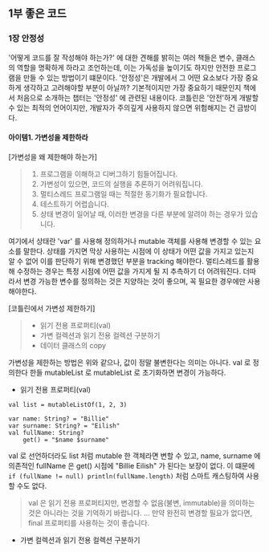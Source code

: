 ## 1부 좋은 코드
### 1장 안정성
'어떻게 코드를 잘 작성해야 하는가?' 에 대한 견해를 밝히는 여러 책들은 변수, 클래스의 역할을 명확하게 하라고 조언하는데, 이는 가독성을 높이기도 하지만 안전한 프로그램을 만들 수 있는 방법이기 떄문이다. '안정성'은 개발에서 그 어떤 요소보다 가장 중요하게 생각하고 고려해야할 부분이 아닐까? 기본적이지만 가장 중요하기 때문인지 책에서 처음으로 소개하는 챕터는 '안정성' 에 관련된 내용이다. 코틀린은 '안전'하게 개발할 수 있는 최적의 언어이지만, 개발자가 주의깊게 사용하지 않으면 위험해지는 건 금방이다.

#### 아이템1. 가변성을 제한하라
[가변성을 왜 제한해야 하는가]
> 1. 프로그램을 이해하고 디버그하기 힘들어집니다.
> 2. 가변성이 있으면, 코드의 실행을 추론하기 어려워집니다.
> 3. 멀티스레드 프로그램일 때는 적절한 동기화가 필요합니다.
> 4. 테스트하기 어렵습니다.
> 5. 상태 변경이 일어날 때, 이러한 변경을 다른 부분에 알려야 하는 경우가 있습니다.

 여기에서 상태란 'var' 를 사용해 정의하거나 mutable 객체를 사용해 변경할 수 있는 요소를 말한다. 상태를 가지면 막상 사용하는 시점에 이 상태가 어떤 값을 가지고 있는지 알 수 없어 이를 판단하기 위해 변경했던 부분을 tracking 해야한다. 멀티스레드를 활용해 수정하는 경우는 특정 시점에 어떤 값을 가지게 될 지 추측하기 더 어려워진다. 더따라서 변경 가능한 변수를 정의하는 것은 지양하는 것이 좋으며, 꼭 필요한 경우에만 사용해야한다.
 
[코틀린에서 가변성 제한하기]
> * 읽기 전용 프로퍼티(val)
> * 가변 컬렉션과 읽기 전용 컬렉션 구분하기
> * 데이터 클래스의 copy

가변성을 제한하는 방법은 위와 같으나, 값이 정말 불변한다는 의미는 아니다. val 로 정의한다 한들 mutableList 로 mutableList 로 초기화하면 변경이 가능하다.

* 읽기 전용 프로퍼티(val)
```
val list = mutableListOf(1, 2, 3)

var name: String? = "Billie"
var surname: String? = "Eilish"
val fullName: String?
    get() = "$name $surname"
```
val 로 선언하더라도 list 처럼 mutable 한 객체라면 변할 수 있고, name, surname 에 의존적인 fullName 은 get() 시점에 "Billie Eilish" 가 된다는 보장이 없다. 이 떄문에 `if (fullName != null) println(fullName.length)` 처럼 스마트 캐스팅하여 사용할 수도 없다. 

> val 은 읽기 전용 프로퍼티지만, 변경할 수 없음(불변, immutable)을 의미하는 것은 아니라는 것을 기억하기 바랍니다. ... 만약 완전히 변경할 필요가 없다면, final 프로퍼티를 사용하는 것이 좋습니다.

* 가변 컬렉션과 읽기 전용 컬렉션 구분하기



